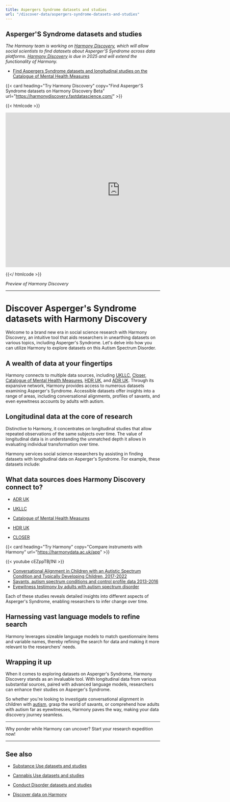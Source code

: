 ```yaml
---
title: Aspergers Syndrome datasets and studies
url: "/discover-data/aspergers-syndrome-datasets-and-studies"
---
```


## Asperger'S Syndrome datasets and studies

*The Harmony team is working on [Harmony Discovery](https://harmonydiscovery.fastdatascience.com/), which will allow social scientists to find datasets about Asperger'S Syndrome across data platforms. [Harmony Discovery](https://harmonydiscovery.fastdatascience.com/) is due in 2025 and will extend the functionality of Harmony.*

* [Find Aspergers Syndrome datasets and longitudinal studies on the Catalogue of Mental Health Measures](https://www.cataloguementalhealth.ac.uk/?content=search&query=Topic:asperger%27s+syndrome)


{{< card heading="Try Harmony Discovery" copy="Find Asperger'S Syndrome datasets on Harmony Discovery Beta" url="https://harmonydiscovery.fastdatascience.com/" >}}

{{< htmlcode >}}

<iframe src="https://www.veed.io/embed/b8eb93ee-5cca-4b09-8b5d-34b614cb0f58" width="744" height="504" frameborder="0" title="Thomas Wood's Video - Oct 23, 2024" webkitallowfullscreen mozallowfullscreen allowfullscreen></iframe>

{{</ htmlcode >}}

*Preview of Harmony Discovery*


---

# Discover Asperger's Syndrome datasets with Harmony Discovery

Welcome to a brand new era in social science research with Harmony Discovery, an intuitive tool that aids researchers in unearthing datasets on various topics, including Asperger's Syndrome. Let's delve into how you can utilize Harmony to explore datasets on this Autism Spectrum Disorder.

## A wealth of data at your fingertips

Harmony connects to multiple data sources, including [UKLLC](https://explore.ukllc.ac.uk), [Closer](https://www.closer.ac.uk), [Catalogue of Mental Health Measures](https://www.cataloguementalhealth.ac.uk/), [HDR UK](https://www.hdruk.ac.uk/), and [ADR UK](https://www.adruk.org/). Through its expansive network, Harmony provides access to numerous datasets examining Asperger's Syndrome. Accessible datasets offer insights into a range of areas, including conversational alignments, profiles of savants, and even eyewitness accounts by adults with autism.

## Longitudinal data at the core of research

Distinctive to Harmony, it concentrates on longitudinal studies that allow repeated observations of the same subjects over time. The value of longitudinal data is in understanding the unmatched depth it allows in evaluating individual transformation over time. 

Harmony services social science researchers by assisting in finding datasets with longitudinal data on Asperger's Syndrome. For example, these datasets include:

## What data sources does Harmony Discovery connect to?

* [ADR UK](https://www.adruk.org/data-access/data-catalogue/)

* [UKLLC](https://explore.ukllc.ac.uk)

* [Catalogue of Mental Health Measures](https://www.cataloguementalhealth.ac.uk/)

* [HDR UK](https://www.healthdatagateway.org/)

* [CLOSER](https://closer.ac.uk/)

{{< card heading="Try Harmony" copy="Compare instruments with Harmony" url="https://harmonydata.ac.uk/app" >}}

{{< youtube cEZppTBj1NI >}}



- [Conversational Alignment in Children with an Autistic Spectrum Condition and Typically Developing Children, 2017-2022](https://reshare.ukdataservice.ac.uk/855583/)
- [Savants, autism spectrum conditions and control profile data 2013-2016](https://reshare.ukdataservice.ac.uk/853449/)
- [Eyewitness testimony by adults with autism spectrum disorder](https://reshare.ukdataservice.ac.uk/851109/)

Each of these studies reveals detailed insights into different aspects of Asperger's Syndrome, enabling researchers to infer change over time.

## Harnessing vast language models to refine search

Harmony leverages sizeable language models to match questionnaire items and variable names, thereby refining the search for data and making it more relevant to the researchers' needs.

## Wrapping it up

When it comes to exploring datasets on Asperger's Syndrome, Harmony Discovery stands as an invaluable tool. With longitudinal data from various substantial sources, paired with advanced language models, researchers can enhance their studies on Asperger's Syndrome.

So whether you're looking to investigate conversational alignment in children with [autism](/discover-data/autism-datasets-and-studies), grasp the world of savants, or comprehend how adults with autism far as eyewitnesses, Harmony paves the way, making your data discovery journey seamless.

---

Why ponder while Harmony can uncover? Start your research expedition now!

---

## See also

* [Substance Use datasets and studies](/discover-data/substance-use-datasets-and-studies)

* [Cannabis Use datasets and studies](/discover-data/cannabis-use-datasets-and-studies)

* [Conduct Disorder datasets and studies](/discover-data/conduct-disorder-datasets-and-studies)

* [Discover data on Harmony](/discover-data/)
